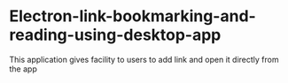 # Electron-link-bookmarking-and-reading-using-desktop-app
This application gives facility to users to add link and open it directly from the app
